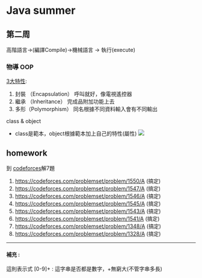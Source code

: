 # Java summer
## 第二周

高階語言->(編譯Compile)->機械語言 ->  執行(execute)

### 物導 OOP

[3大特性](https://coreychen71.github.io/posts/2019-10/oop/):
1. 封裝 （Encapsulation）
    呼叫就好，像電視遙控器
2. 繼承 （Inheritance）
    完成品附加功能上去
3. 多形（Polymorphism）
    同名根據不同資料輸入會有不同輸出

class & object
* class是範本，object根據範本加上自己的特性(屬性)
![](https://i.imgur.com/AFYIscT.png)


## homework

到 [codeforces](https://codeforces.com/problemset)解7題

1. https://codeforces.com/problemset/problem/1550/A (搞定)
2. https://codeforces.com/problemset/problem/1547/A (搞定)
3. https://codeforces.com/problemset/problem/1546/A (搞定)
4. https://codeforces.com/problemset/problem/1545/A (搞定)
5. https://codeforces.com/problemset/problem/1543/A (搞定)
6. https://codeforces.com/problemset/problem/1541/A (搞定)
7. https://codeforces.com/problemset/problem/1348/A (搞定)
8. https://codeforces.com/problemset/problem/1328/A (搞定)

---

#### 補充 : 

這則表示式 [0-9]+ : 這字串是否都是數字，+無窮大(不管字串多長)


